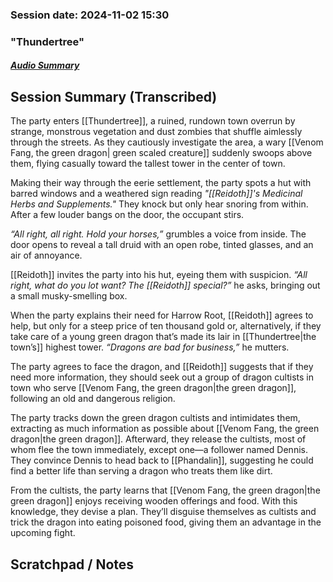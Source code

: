 ### Session date: 2024-11-02 15:30 
### "Thundertree"
##### [Audio Summary](https://www.dropbox.com/scl/fo/lqiia8ky3y57lpmpchwis/ALKEXb6Zkp1R1a6j1cpnBjA?e=1&preview=Chapter+15+Thundertree.mp4&rlkey=b50tqk3d9bm35izfufqcpmind&st=9p7uw5t0&dl=0)

## Session Summary (Transcribed)

The party enters [[Thundertree]], a ruined, rundown town overrun by strange, monstrous vegetation and dust zombies that shuffle aimlessly through the streets. As they cautiously investigate the area, a wary [[Venom Fang, the green dragon| green scaled creature]] suddenly swoops above them, flying casually toward the tallest tower in the center of town.

Making their way through the eerie settlement, the party spots a hut with barred windows and a weathered sign reading _"[[Reidoth]]'s Medicinal Herbs and Supplements."_ They knock but only hear snoring from within. After a few louder bangs on the door, the occupant stirs.

_“All right, all right. Hold your horses,”_ grumbles a voice from inside. The door opens to reveal a tall druid with an open robe, tinted glasses, and an air of annoyance.

[[Reidoth]] invites the party into his hut, eyeing them with suspicion. _“All right, what do you lot want? The [[Reidoth]] special?”_ he asks, bringing out a small musky-smelling box.

When the party explains their need for Harrow Root, [[Reidoth]] agrees to help, but only for a steep price of ten thousand gold or, alternatively, if they take care of a young green dragon that’s made its lair in [[Thundertree|the town’s]] highest tower. _“Dragons are bad for business,”_ he mutters.

The party agrees to face the dragon, and [[Reidoth]] suggests that if they need more information, they should seek out a group of dragon cultists in town who serve [[Venom Fang, the green dragon|the green dragon]], following an old and dangerous religion.

The party tracks down the green dragon cultists and intimidates them, extracting as much information as possible about [[Venom Fang, the green dragon|the green dragon]]. Afterward, they release the cultists, most of whom flee the town immediately, except one—a follower named Dennis. They convince Dennis to head back to [[Phandalin]], suggesting he could find a better life than serving a dragon who treats them like dirt.

From the cultists, the party learns that [[Venom Fang, the green dragon|the green dragon]] enjoys receiving wooden offerings and food. With this knowledge, they devise a plan. They’ll disguise themselves as cultists and trick the dragon into eating poisoned food, giving them an advantage in the upcoming fight.

## Scratchpad / Notes

